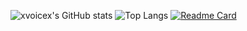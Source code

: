 ![xvoicex's GitHub stats](https://github-readme-stats.vercel.app/api?username=xvoicex&show_icons=true&theme=nord) 
![Top Langs](https://github-readme-stats.vercel.app/api/top-langs/?username=xvoicex&layout=compact&hide=vue,css,scss,html,Dockerfile&langs_count=8&show_icons=true&theme=nord)
[![Readme Card](https://github-readme-stats.vercel.app/api/pin/?username=xvoicex&repo=Microsoft)](https://github.com/xvoicex/Microsoft)

